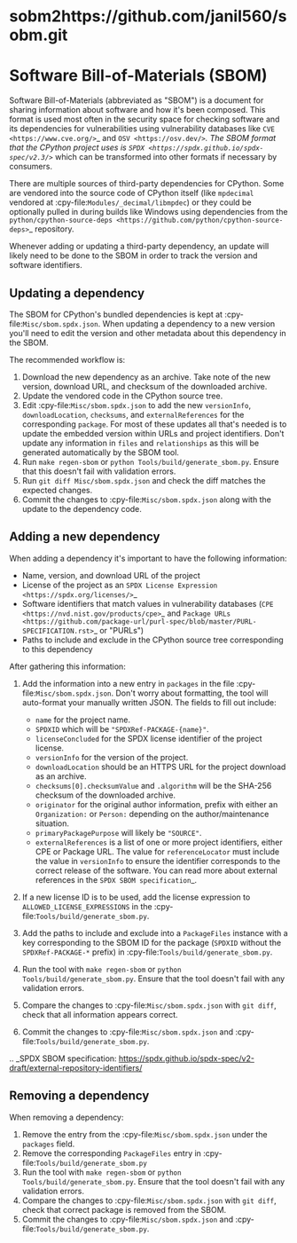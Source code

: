 # sobm2https://github.com/janil560/sobm.git
Software Bill-of-Materials (SBOM)
=================================

Software Bill-of-Materials (abbreviated as "SBOM") is a document for sharing
information about software and how it's been composed. This format is used
most often in the security space for checking software and its dependencies
for vulnerabilities using vulnerability databases like
`CVE <https://www.cve.org/>`_ and `OSV <https://osv.dev/>`_. The SBOM format
that the CPython project uses is `SPDX <https://spdx.github.io/spdx-spec/v2.3/>`_
which can be transformed into other formats if necessary by consumers.

There are multiple sources of third-party dependencies for CPython.
Some are vendored into the source code of CPython itself (like ``mpdecimal``
vendored at :cpy-file:`Modules/_decimal/libmpdec`) or they could be optionally pulled
in during builds like Windows using dependencies from the
`python/cpython-source-deps <https://github.com/python/cpython-source-deps>`_
repository.

Whenever adding or updating a third-party dependency, an update will likely
need to be done to the SBOM in order to track the version and software identifiers.

Updating a dependency
---------------------

The SBOM for CPython's bundled dependencies is kept at
:cpy-file:`Misc/sbom.spdx.json`. When updating a dependency to a new version
you'll need to edit the version and other metadata about this dependency in
the SBOM.

The recommended workflow is:

1. Download the new dependency as an archive. Take note of the new version, download
   URL, and checksum of the downloaded archive.
2. Update the vendored code in the CPython source tree.
3. Edit :cpy-file:`Misc/sbom.spdx.json` to add the new ``versionInfo``,
   ``downloadLocation``, ``checksums``, and ``externalReferences`` for the
   corresponding ``package``. For most of these updates all that's needed is to
   update the embedded version within URLs and project identifiers.
   Don't update any information in ``files`` and ``relationships`` as this will
   be generated automatically by the SBOM tool.
4. Run ``make regen-sbom`` or ``python Tools/build/generate_sbom.py``.
   Ensure that this doesn't fail with validation errors.
5. Run ``git diff Misc/sbom.spdx.json`` and check the diff matches the
   expected changes.
6. Commit the changes to :cpy-file:`Misc/sbom.spdx.json` along with the
   update to the dependency code.

Adding a new dependency
-----------------------

When adding a dependency it's important to have the following information:

* Name, version, and download URL of the project
* License of the project as an `SPDX License Expression <https://spdx.org/licenses/>`_
* Software identifiers that match values in vulnerability databases
  (`CPE <https://nvd.nist.gov/products/cpe>`_ and
  `Package URLs <https://github.com/package-url/purl-spec/blob/master/PURL-SPECIFICATION.rst>`_
  or "PURLs")
* Paths to include and exclude in the CPython source tree corresponding to this dependency

After gathering this information:

1. Add the information into a new entry in ``packages`` in the file
   :cpy-file:`Misc/sbom.spdx.json`. Don't worry about formatting, the tool will
   auto-format your manually written JSON. The fields to fill out include:

   * ``name`` for the project name.
   * ``SPDXID`` which will be ``"SPDXRef-PACKAGE-{name}"``.
   * ``licenseConcluded`` for the SPDX license identifier of the project license.
   * ``versionInfo`` for the version of the project.
   * ``downloadLocation`` should be an HTTPS URL for the project download as an archive.
   * ``checksums[0].checksumValue`` and ``.algorithm`` will be the SHA-256
     checksum of the downloaded archive.
   * ``originator`` for the original author information, prefix with either an
     ``Organization:`` or ``Person:`` depending on the author/maintenance situation.
   * ``primaryPackagePurpose`` will likely be ``"SOURCE"``.
   * ``externalReferences`` is a list of one or more project identifiers,
     either CPE or Package URL. The value for ``referenceLocator`` must include
     the value in ``versionInfo`` to ensure the identifier
     corresponds to the correct release of the software. You can read more about
     external references in the `SPDX SBOM specification`_.
2. If a new license ID is to be used, add the license expression to
   ``ALLOWED_LICENSE_EXPRESSIONS`` in the :cpy-file:`Tools/build/generate_sbom.py`.
3. Add the paths to include and exclude into a ``PackageFiles`` instance
   with a key corresponding to the SBOM ID for the package (``SPDXID`` without the
   ``SPDXRef-PACKAGE-*`` prefix) in :cpy-file:`Tools/build/generate_sbom.py`.
4. Run the tool with ``make regen-sbom`` or ``python Tools/build/generate_sbom.py``.
   Ensure that the tool doesn't fail with any validation errors.
5. Compare the changes to :cpy-file:`Misc/sbom.spdx.json` with ``git diff``, check
   that all information appears correct.
6. Commit the changes to :cpy-file:`Misc/sbom.spdx.json` and
   :cpy-file:`Tools/build/generate_sbom.py`.

.. _SPDX SBOM specification: https://spdx.github.io/spdx-spec/v2-draft/external-repository-identifiers/

Removing a dependency
---------------------

When removing a dependency:

1. Remove the entry from the :cpy-file:`Misc/sbom.spdx.json`
   under the ``packages`` field.
2. Remove the corresponding ``PackageFiles`` entry in :cpy-file:`Tools/build/generate_sbom.py`
3. Run the tool with ``make regen-sbom`` or ``python Tools/build/generate_sbom.py``.
   Ensure that the tool doesn't fail with any validation errors.
4. Compare the changes to :cpy-file:`Misc/sbom.spdx.json` with ``git diff``, check
   that correct package is removed from the SBOM.
5. Commit the changes to :cpy-file:`Misc/sbom.spdx.json` and
   :cpy-file:`Tools/build/generate_sbom.py`.
